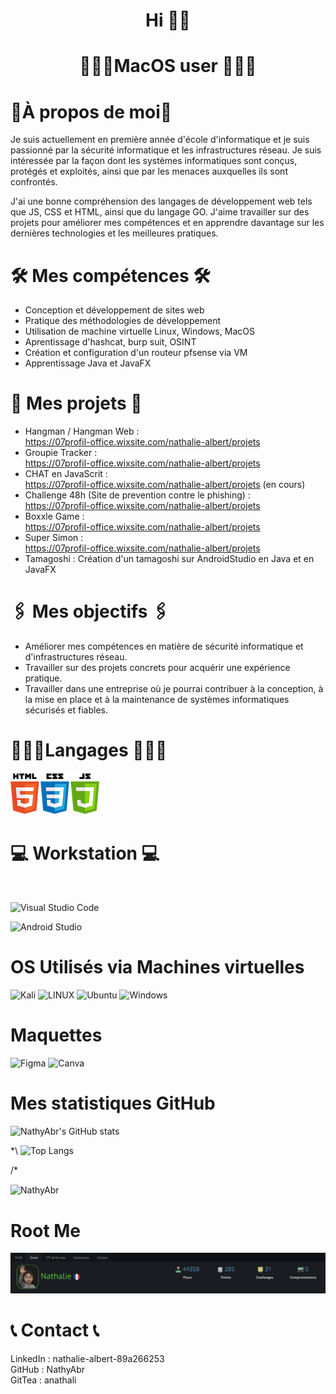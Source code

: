 # <p align="center">  Hi 👋🏽 </p>
# <p align="center">👩🏽‍💻MacOS user 👩🏽‍💻</p>

# 📍À propos de moi📍

Je suis actuellement en première année d'école d'informatique et je suis passionné par la sécurité informatique et les infrastructures réseau. Je suis intéressée par la façon dont les systèmes informatiques sont conçus, protégés et exploités, ainsi que par les menaces auxquelles ils sont confrontés.

J'ai une bonne compréhension des langages de développement web tels que JS, CSS et HTML, ainsi que du langage GO. J'aime travailler sur des projets pour améliorer mes compétences et en apprendre davantage sur les dernières technologies et les meilleures pratiques.

# 🛠️ Mes compétences 🛠️

- Conception et développement de sites web
- Pratique des méthodologies de développement
- Utilisation de machine virtuelle Linux, Windows, MacOS 
- Aprentissage d'hashcat, burp suit, OSINT
- Création et configuration d'un routeur pfsense via VM
- Apprentissage Java et JavaFX

# 🧨 Mes projets 🧨

- Hangman / Hangman Web : <br>https://07profil-office.wixsite.com/nathalie-albert/projets
- Groupie Tracker : <br>https://07profil-office.wixsite.com/nathalie-albert/projets
- CHAT en JavaScrit : <br>https://07profil-office.wixsite.com/nathalie-albert/projets (en cours)
- Challenge 48h (Site de prevention contre le phishing) :<br> https://07profil-office.wixsite.com/nathalie-albert/projets
- Boxxle Game : <br>https://07profil-office.wixsite.com/nathalie-albert/projets
- Super Simon : <br> https://07profil-office.wixsite.com/nathalie-albert/projets
- Tamagoshi : Création d'un tamagoshi sur AndroidStudio en Java et en JavaFX


# 🖇️ Mes objectifs 🖇️

- Améliorer mes compétences en matière de sécurité informatique et d'infrastructures réseau.
- Travailler sur des projets concrets pour acquérir une expérience pratique. 
- Travailler dans une entreprise où je pourrai contribuer à la conception, à la mise en place et à la maintenance de systèmes informatiques sécurisés et fiables.

# 👩🏽‍💻Langages 👩🏽‍💻

![Image](html.png) 

# 💻 Workstation 💻
<br>

![Visual Studio Code](https://img.shields.io/badge/Visual%20Studio%20Code-0078d7.svg?style=for-the-badge&logo=visual-studio-code&logoColor=white)

![Android Studio](https://img.shields.io/badge/Android%20Studio-3DDC84.svg?style=for-the-badge&logo=android-studio&logoColor=white)


# OS Utilisés via Machines virtuelles

![Kali](https://img.shields.io/badge/Kali-268BEE?style=for-the-badge&logo=kalilinux&logoColor=white)
![LINUX](https://img.shields.io/badge/Linux-FCC624?style=for-the-badge&logo=linux&logoColor=black)
![Ubuntu](https://img.shields.io/badge/Ubuntu-E95420?style=for-the-badge&logo=ubuntu&logoColor=white)
![Windows](https://img.shields.io/badge/Windows-0078D6?style=for-the-badge&logo=windows&logoColor=white)


# Maquettes	
![Figma](https://img.shields.io/badge/figma-%23F24E1E.svg?style=for-the-badge&logo=figma&logoColor=white) 
![Canva](https://img.shields.io/badge/Canva-%2300C4CC.svg?style=for-the-badge&logo=Canva&logoColor=white) 


# Mes statistiques GitHub

![NathyAbr's GitHub stats](https://github-readme-stats.vercel.app/api?username=NathyAbr&count_private=false&theme=codeSTACKr&hide=stars&show_icons=true&hide_title=false&disable_animations=false&&hide_rank=false)
</p>

*\ ![Top Langs](https://github-readme-stats.vercel.app/api/top-langs/?username=NathyAbr&layout=codeSTACKr&count_private=false&theme=merko&disable_animations=false&progress=true) 
</p> /*
<p><img align="center" src="https://github-readme-streak-stats.herokuapp.com?user=nathyabr&theme=codeSTACKr&hide_border=false&locale=fr" alt="NathyAbr" /></p>

# Root Me

![Image](Rootme.png) 

# 📞 Contact 📞

LinkedIn : nathalie-albert-89a266253 <br>
GitHub : NathyAbr<br>
GitTea : anathali
